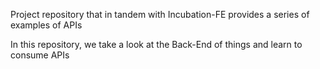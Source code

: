 Project repository that in tandem with Incubation-FE provides a series of examples of APIs

In this repository, we take a look at the Back-End of things and learn to consume APIs
